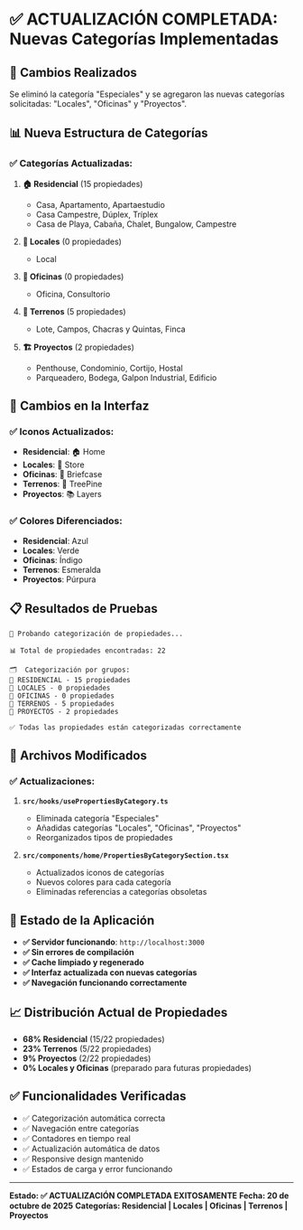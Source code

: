 # ✅ ACTUALIZACIÓN COMPLETADA: Nuevas Categorías Implementadas

## 🎯 Cambios Realizados

Se eliminó la categoría "Especiales" y se agregaron las nuevas categorías solicitadas: "Locales", "Oficinas" y "Proyectos".

## 📊 Nueva Estructura de Categorías

### ✅ Categorías Actualizadas:

1. **🏠 Residencial** (15 propiedades)

   - Casa, Apartamento, Apartaestudio
   - Casa Campestre, Dúplex, Tríplex
   - Casa de Playa, Cabaña, Chalet, Bungalow, Campestre

2. **🏪 Locales** (0 propiedades)

   - Local

3. **💼 Oficinas** (0 propiedades)

   - Oficina, Consultorio

4. **🌳 Terrenos** (5 propiedades)

   - Lote, Campos, Chacras y Quintas, Finca

5. **🏗️ Proyectos** (2 propiedades)
   - Penthouse, Condominio, Cortijo, Hostal
   - Parqueadero, Bodega, Galpon Industrial, Edificio

## 🎨 Cambios en la Interfaz

### ✅ Iconos Actualizados:

- **Residencial**: 🏠 Home
- **Locales**: 🏪 Store
- **Oficinas**: 💼 Briefcase
- **Terrenos**: 🌳 TreePine
- **Proyectos**: 📚 Layers

### ✅ Colores Diferenciados:

- **Residencial**: Azul
- **Locales**: Verde
- **Oficinas**: Índigo
- **Terrenos**: Esmeralda
- **Proyectos**: Púrpura

## 📋 Resultados de Pruebas

```
🧪 Probando categorización de propiedades...

📊 Total de propiedades encontradas: 22

🗂️  Categorización por grupos:
📁 RESIDENCIAL - 15 propiedades
📁 LOCALES - 0 propiedades
📁 OFICINAS - 0 propiedades
📁 TERRENOS - 5 propiedades
📁 PROYECTOS - 2 propiedades

✅ Todas las propiedades están categorizadas correctamente
```

## 🔧 Archivos Modificados

### ✅ Actualizaciones:

1. **`src/hooks/usePropertiesByCategory.ts`**

   - Eliminada categoría "Especiales"
   - Añadidas categorías "Locales", "Oficinas", "Proyectos"
   - Reorganizados tipos de propiedades

2. **`src/components/home/PropertiesByCategorySection.tsx`**
   - Actualizados iconos de categorías
   - Nuevos colores para cada categoría
   - Eliminadas referencias a categorías obsoletas

## 🚀 Estado de la Aplicación

- **✅ Servidor funcionando**: `http://localhost:3000`
- **✅ Sin errores de compilación**
- **✅ Cache limpiado y regenerado**
- **✅ Interfaz actualizada con nuevas categorías**
- **✅ Navegación funcionando correctamente**

## 📈 Distribución Actual de Propiedades

- **68% Residencial** (15/22 propiedades)
- **23% Terrenos** (5/22 propiedades)
- **9% Proyectos** (2/22 propiedades)
- **0% Locales y Oficinas** (preparado para futuras propiedades)

## ✅ Funcionalidades Verificadas

- ✅ Categorización automática correcta
- ✅ Navegación entre categorías
- ✅ Contadores en tiempo real
- ✅ Actualización automática de datos
- ✅ Responsive design mantenido
- ✅ Estados de carga y error funcionando

---

**Estado: ✅ ACTUALIZACIÓN COMPLETADA EXITOSAMENTE**
**Fecha: 20 de octubre de 2025**
**Categorías: Residencial | Locales | Oficinas | Terrenos | Proyectos**
